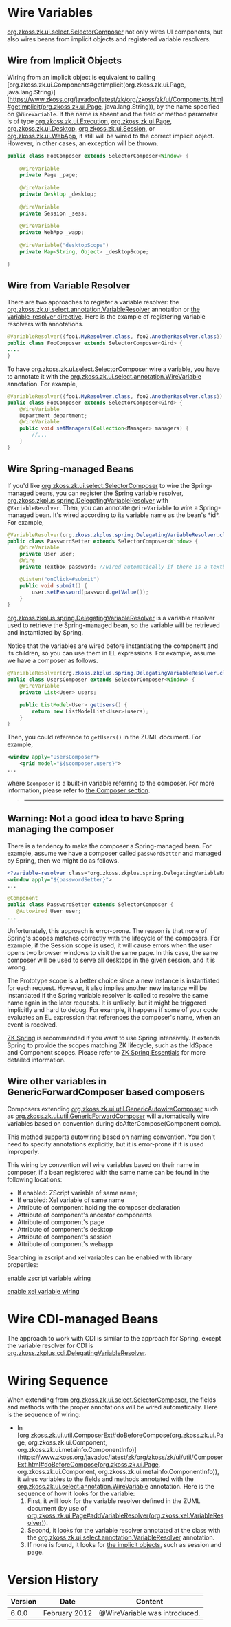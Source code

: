# Wire Variables

[org.zkoss.zk.ui.select.SelectorComposer](https://www.zkoss.org/javadoc/latest/zk/org/zkoss/zk/ui/select/SelectorComposer.html) not only
wires UI components, but also wires beans from implicit objects and
registered variable resolvers.

 

## Wire from Implicit Objects

Wiring from an implicit object is equivalent to calling
[org.zkoss.zk.ui.Components#getImplicit(org.zkoss.zk.ui.Page, java.lang.String)](https://www.zkoss.org/javadoc/latest/zk/org/zkoss/zk/ui/Components.html#getImplicit(org.zkoss.zk.ui.Page, java.lang.String)),
by the name specified on `@WireVariable`. If the name is absent and the
field or method parameter is of type
[org.zkoss.zk.ui.Execution](https://www.zkoss.org/javadoc/latest/zk/org/zkoss/zk/ui/Execution.html),
[org.zkoss.zk.ui.Page](https://www.zkoss.org/javadoc/latest/zk/org/zkoss/zk/ui/Page.html),
[org.zkoss.zk.ui.Desktop](https://www.zkoss.org/javadoc/latest/zk/org/zkoss/zk/ui/Desktop.html),
[org.zkoss.zk.ui.Session](https://www.zkoss.org/javadoc/latest/zk/org/zkoss/zk/ui/Session.html), or
[org.zkoss.zk.ui.WebApp](https://www.zkoss.org/javadoc/latest/zk/org/zkoss/zk/ui/WebApp.html), it still
will be wired to the correct implicit object. However, in other cases,
an exception will be thrown.

```java
public class FooComposer extends SelectorComposer<Window> {
    
    @WireVariable
    private Page _page;
    
    @WireVariable
    private Desktop _desktop;
    
    @WireVariable
    private Session _sess;
    
    @WireVariable
    private WebApp _wapp;
    
    @WireVariable("desktopScope")
    private Map<String, Object> _desktopScope;

}
```

 

## Wire from Variable Resolver

There are two approaches to register a variable resolver: the
[org.zkoss.zk.ui.select.annotation.VariableResolver](https://www.zkoss.org/javadoc/latest/zk/org/zkoss/zk/ui/select/annotation/VariableResolver.html)
annotation or [the variable-resolver directive](/zuml_ref/variable_resolver).
Here is the example of registering variable resolvers with annotations.

```java
@VariableResolver({foo1.MyResolver.class, foo2.AnotherResolver.class})
public class FooComposer extends SelectorComposer<Gird> {
....
}
```

To have [org.zkoss.zk.ui.select.SelectorComposer](https://www.zkoss.org/javadoc/latest/zk/org/zkoss/zk/ui/select/SelectorComposer.html) wire
a variable, you have to annotate it with the
[org.zkoss.zk.ui.select.annotation.WireVariable](https://www.zkoss.org/javadoc/latest/zk/org/zkoss/zk/ui/select/annotation/WireVariable.html)
annotation. For example,

```java
@VariableResolver({foo1.MyResolver.class, foo2.AnotherResolver.class})
public class FooComposer extends SelectorComposer<Gird> {
    @WireVariable
    Department department;
    @WireVariable
    public void setManagers(Collection<Manager> managers) {
        //...
    }
}
```

## Wire Spring-managed Beans

If you'd like [org.zkoss.zk.ui.select.SelectorComposer](https://www.zkoss.org/javadoc/latest/zk/org/zkoss/zk/ui/select/SelectorComposer.html)
to wire the Spring-managed beans, you can register the Spring variable
resolver,
[org.zkoss.zkplus.spring.DelegatingVariableResolver](https://www.zkoss.org/javadoc/latest/zk/org/zkoss/zkplus/spring/DelegatingVariableResolver.html)
with `@VariableResolver`. Then, you can annotate `@WireVariable` to wire
a Spring-managed bean. It's wired according to its variable name as the
bean's \*id\*. For example,

```java
@VariableResolver(org.zkoss.zkplus.spring.DelegatingVariableResolver.class)
public class PasswordSetter extends SelectorComposer<Window> {
    @WireVariable
    private User user;
    @Wire
    private Textbox password; //wired automatically if there is a textbox named password

    @Listen("onClick=#submit")
    public void submit() {
        user.setPassword(password.getValue());
    }
}
```

[org.zkoss.zkplus.spring.DelegatingVariableResolver](https://www.zkoss.org/javadoc/latest/zk/org/zkoss/zkplus/spring/DelegatingVariableResolver.html) is
a variable resolver used to retrieve the Spring-managed bean, so the
variable will be retrieved and instantiated by Spring.

Notice that the variables are wired before instantiating the component
and its children, so you can use them in EL expressions. For example,
assume we have a composer as follows.

```java
@VariableResolver(org.zkoss.zkplus.spring.DelegatingVariableResolver.class)
public class UsersComposer extends SelectorComposer<Window> {
    @WireVariable
    private List<User> users;

    public ListModel<User> getUsers() {
        return new ListModelList<User>(users);
    }
}
```

Then, you could reference to `getUsers()` in the ZUML document. For
example,

```xml
<window apply="UsersComposer">
    <grid model="${$composer.users}">
...
```

where `$composer` is a built-in variable referring to the composer. For
more information, please refer to [the Composer section]({{site.baseurl}}/zk_dev_ref/mvc/composer).

> ------------------------------------------------------------------------
>
> <references/>

## Warning: Not a good idea to have Spring managing the composer

There is a tendency to make the composer a Spring-managed bean. For
example, assume we have a composer called `passwordSetter` and managed
by Spring, then we might do as follows.

```xml
<?variable-resolver class="org.zkoss.zkplus.spring.DelegatingVariableResolver"?>
<window apply="${passwordSetter}">
...
```

```java
@Component
public class PasswordSetter extends SelectorComposer {
   @Autowired User user;
...
```

Unfortunately, this approach is error-prone. The reason is that none of
Spring's scopes matches correctly with the lifecycle of the composers.
For example, if the Session scope is used, it will cause errors when the
user opens two browser windows to visit the same page. In this case, the
same composer will be used to serve all desktops in the given session,
and it is wrong.

The Prototype scope is a better choice since a new instance is
instantiated for each request. However, it also implies another new
instance will be instantiated if the Spring variable resolver is called
to resolve the same name again in the later requests. It is unlikely,
but it might be triggered implicitly and hard to debug. For example, it
happens if some of your code evaluates an EL expression that references
the composer's name, when an event is received.

[ZK Spring](http://www.zkoss.org/product/zkspring) is recommended if you
want to use Spring intensively. It extends Spring to provide the scopes
matching ZK lifecycle, such as the IdSpace and Component scopes. Please
refer to [ZK Spring Essentials](/zk_spring_essentials/introduction) for
more detailed information.

## Wire other variables in GenericForwardComposer based composers

Composers extending
[org.zkoss.zk.ui.util.GenericAutowireComposer](https://www.zkoss.org/javadoc/latest/zk/org/zkoss/zk/ui/util/GenericAutowireComposer.html) such as
[org.zkoss.zk.ui.util.GenericForwardComposer](https://www.zkoss.org/javadoc/latest/zk/org/zkoss/zk/ui/util/GenericForwardComposer.html) will
automatically wire variables based on convention during
doAfterCompose(Component comp).

This method supports autowiring based on naming convention. You don't
need to specify annotations explicitly, but it is error-prone if it is
used improperly.

This wiring by convention will wire variables based on their name in
composer, if a bean registered with the same name can be found in the
following locations:

- If enabled: ZScript variable of same name;
- If enabled: Xel variable of same name
- Attribute of component holding the composer declaration
- Attribute of component's ancestor components
- Attribute of component's page
- Attribute of component's desktop
- Attribute of component's session
- Attribute of component's webapp

Searching in zscript and xel variables can be enabled with library
properties:

[enable zscript variable wiring]({{site.baseurl}}/zk_config_ref/org_zkoss_zk_ui_composer_autowire_zscript)

[enable xel variable wiring]({{site.baseurl}}/zk_config_ref/org_zkoss_zk_ui_composer_autowire_xel)

# Wire CDI-managed Beans

The approach to work with CDI is similar to the approach for Spring,
except the variable resolver for CDI is
[org.zkoss.zkplus.cdi.DelegatingVariableResolver](https://www.zkoss.org/javadoc/latest/zk/org/zkoss/zkplus/cdi/DelegatingVariableResolver.html).

# Wiring Sequence

When extending from
[org.zkoss.zk.ui.select.SelectorComposer](https://www.zkoss.org/javadoc/latest/zk/org/zkoss/zk/ui/select/SelectorComposer.html), the fields
and methods with the proper annotations will be wired automatically.
Here is the sequence of wiring:

- In
  [org.zkoss.zk.ui.util.ComposerExt#doBeforeCompose(org.zkoss.zk.ui.Page, org.zkoss.zk.ui.Component, org.zkoss.zk.ui.metainfo.ComponentInfo)](https://www.zkoss.org/javadoc/latest/zk/org/zkoss/zk/ui/util/ComposerExt.html#doBeforeCompose(org.zkoss.zk.ui.Page, org.zkoss.zk.ui.Component, org.zkoss.zk.ui.metainfo.ComponentInfo)),
  it wires variables to the fields and methods annotated with the
  [org.zkoss.zk.ui.select.annotation.WireVariable](https://www.zkoss.org/javadoc/latest/zk/org/zkoss/zk/ui/select/annotation/WireVariable.html)
  annotation. Here is the sequence of how it looks for the variable:
  1.  First, it will look for the variable resolver defined in the ZUML
      document (by use of
      [org.zkoss.zk.ui.Page#addVariableResolver(org.zkoss.xel.VariableResolver)](https://www.zkoss.org/javadoc/latest/zk/org/zkoss/zk/ui/Page.html#addVariableResolver(org.zkoss.xel.VariableResolver))).
  2.  Second, it looks for the variable resolver annotated at the class
      with the
      [org.zkoss.zk.ui.select.annotation.VariableResolver](https://www.zkoss.org/javadoc/latest/zk/org/zkoss/zk/ui/select/annotation/VariableResolver.html)
      annotation.
  3.  If none is found, it looks for [the implicit objects](/zuml_ref/implicit_objects__predefinedvariables_),
      such as session and page.

# Version History

| Version | Date          | Content                       |
|---------|---------------|-------------------------------|
| 6.0.0   | February 2012 | @WireVariable was introduced. |
